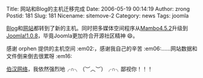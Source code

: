 Title: 网站和Blog的主机迁移完成
Date: 2006-05-19 00:14:19
Author: zrong
Postid: 181
Slug: 181
Nicename: sitemove-2
Category: news
Tags: joomla

[Blog](http://www.zengrong.net)和[网站](http://cai.mediasky.cn)都转到了新的主机。同时把多媒体空间程序从[Mambo4.5.2](http://www.mamboserver.com)升级到[Joomla!1.0.8](http://www.joomla.org)，毕竟Joomla更加符合开源社区精神
:smile:。

感谢 orphen 提供的主机空间 :em02:，感谢我自己的辛苦
:em06:……网站数据和文件倒来倒去很累呀 :em16:

[伯汉网络](http://www.zengrong.net/?p=179)，我依然强烈地╭∩╮（︶︿︶）╭∩╮鄙视你！！！

